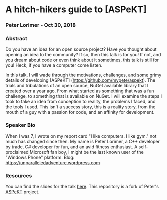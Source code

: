 # A hitch-hikers guide to [ASPeKT]
### Peter Lorimer - Oct 30, 2018

### Abstract
Do you have an idea for an open source project? Have you thought about opening an idea to the community? If so, then this talk is for you! If not, and you dream about code or even think about it sometimes, this talk is still for you! Heck, if you have a computer come listen.

In this talk, I will wade through the motivations, challenges, and some grimy details of developing [ASPeKT] (https://github.com/mvpete/aspekt). The trials and tribulations of an open source, NuGet available library that I created over a year ago. From what started as something that was a fun challenge, to something that is available on NuGet. I will examine the steps I took to take an idea from conception to reality, the problems I faced, and the tools I used. This isn't a success story, this is a reality story, from the mouth of a guy with a passion for code, and an affinity for development.

### Speaker Bio
When I was 7, I wrote on my report card "I like computers. I like gym." not much has changed since then. My name is Peter Lorimer, a C++ developer by trade, C# developer for fun, and an avid fitness enthusiast. A self-proclaimed Microsoft fan boy, I might be the last known user of the "Windows Phone" platform. Blog: https://unparalleledadventure.wordpress.com

### Resources
You can find the slides for the talk [here](A%20Hitch-Hikers%20Guide%20to%20%5BASPeKT%5D.pdf).  This repository is a fork of Peter's [ASPeKT](https://github.com/mvpete/aspekt) project.
